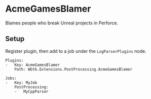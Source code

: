 # AcmeGamesBlamer

Blames people who break Unreal projects in Perforce.

## Setup

Register plugin, then add to a job under the `LogParserPlugins` node.

    Plugins:
    -   Key: AcmeGamesBlamer
        Path: Wbtb.Extensions.PostProcessing.AcmeGamesBlamer

    Jobs:
    -   Key: MyJob
        PostProcessing: 
        -   MyCppParser